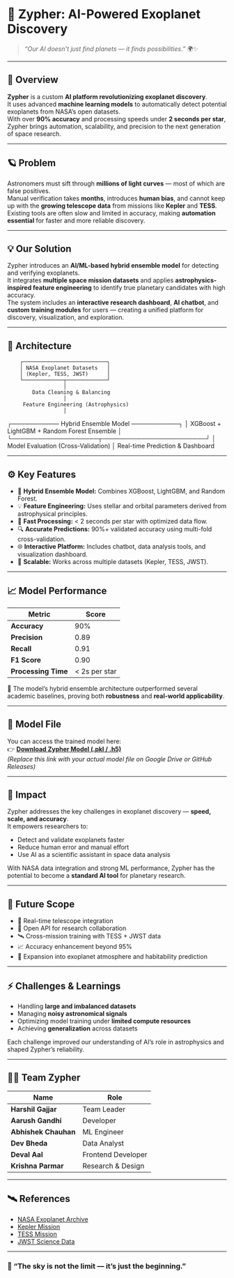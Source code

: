 # 🌌 Zypher: AI-Powered Exoplanet Discovery

> _“Our AI doesn’t just find planets — it finds possibilities.”_ 🌍✨  

---

## 🚀 Overview
**Zypher** is a custom **AI platform revolutionizing exoplanet discovery**.  
It uses advanced **machine learning models** to automatically detect potential exoplanets from NASA’s open datasets.  
With over **90% accuracy** and processing speeds under **2 seconds per star**, Zypher brings automation, scalability, and precision to the next generation of space research.

---

## 🪐 Problem
Astronomers must sift through **millions of light curves** — most of which are false positives.  
Manual verification takes **months**, introduces **human bias**, and cannot keep up with the **growing telescope data** from missions like **Kepler** and **TESS**.  
Existing tools are often slow and limited in accuracy, making **automation essential** for faster and more reliable discovery.

---

## 💡 Our Solution
Zypher introduces an **AI/ML-based hybrid ensemble model** for detecting and verifying exoplanets.  
It integrates **multiple space mission datasets** and applies **astrophysics-inspired feature engineering** to identify true planetary candidates with high accuracy.  
The system includes an **interactive research dashboard**, **AI chatbot**, and **custom training modules** for users — creating a unified platform for discovery, visualization, and exploration.

---

## 🧠 Architecture



        ┌───────────────────────────┐
        │ NASA Exoplanet Datasets   │
        │ (Kepler, TESS, JWST)      │
        └─────────────┬─────────────┘
                      │
            Data Cleaning & Balancing
                      │
         Feature Engineering (Astrophysics)
                      │
 ┌─────────── Hybrid Ensemble Model ───────────┐
 │ XGBoost + LightGBM + Random Forest Ensemble │
 └────────────────────┬────────────────────────┘
                      │
        Model Evaluation (Cross-Validation)
                      │
         Real-time Prediction & Dashboard





---

## ⚙️ Key Features
- 🚀 **Hybrid Ensemble Model:** Combines XGBoost, LightGBM, and Random Forest.  
- 💡 **Feature Engineering:** Uses stellar and orbital parameters derived from astrophysical principles.  
- 🧩 **Fast Processing:** < 2 seconds per star with optimized data flow.  
- 🔍 **Accurate Predictions:** 90%+ validated accuracy using multi-fold cross-validation.  
- 🌐 **Interactive Platform:** Includes chatbot, data analysis tools, and visualization dashboard.  
- 🔬 **Scalable:** Works across multiple datasets (Kepler, TESS, JWST).

---

## 📈 Model Performance
| Metric | Score |
|--------|--------|
| **Accuracy** | 90% |
| **Precision** | 0.89 |
| **Recall** | 0.91 |
| **F1 Score** | 0.90 |
| **Processing Time** | < 2s per star |

🔬 The model’s hybrid ensemble architecture outperformed several academic baselines, proving both **robustness** and **real-world applicability**.

---

## 🧩 Model File
You can access the trained model here:  
👉 **[Download Zypher Model (.pkl / .h5)](https://example.com/zypher-model)**  
*(Replace this link with your actual model file on Google Drive or GitHub Releases)*  

---

## 🌠 Impact
Zypher addresses the key challenges in exoplanet discovery — **speed, scale, and accuracy**.  
It empowers researchers to:
- Detect and validate exoplanets faster  
- Reduce human error and manual effort  
- Use AI as a scientific assistant in space data analysis  

With NASA data integration and strong ML performance, Zypher has the potential to become a **standard AI tool** for planetary research.

---

## 🔭 Future Scope
- 🌌 Real-time telescope integration  
- 🔗 Open API for research collaboration  
- 🛰️ Cross-mission training with TESS + JWST data  
- 📈 Accuracy enhancement beyond 95%  
- 🧬 Expansion into exoplanet atmosphere and habitability prediction  

---

## ⚡ Challenges & Learnings
- Handling **large and imbalanced datasets**  
- Managing **noisy astronomical signals**  
- Optimizing model training under **limited compute resources**  
- Achieving **generalization** across datasets  

Each challenge improved our understanding of AI’s role in astrophysics and shaped Zypher’s reliability.

---

## 👨‍🚀 Team Zypher
| Name | Role |
|------|------|
| **Harshil Gajjar** | Team Leader |
| **Aarush Gandhi** | Developer |
| **Abhishek Chauhan** | ML Engineer |
| **Dev Bheda** | Data Analyst |
| **Deval Aal** | Frontend Developer |
| **Krishna Parmar** | Research & Design |

---

## 🛰️ References
- [NASA Exoplanet Archive](https://exoplanetarchive.ipac.caltech.edu)  
- [Kepler Mission](https://www.nasa.gov/mission_pages/kepler/main/index.html)  
- [TESS Mission](https://archive.stsci.edu/tess/)  
- [JWST Science Data](https://www.jwst.nasa.gov/science.html)

---

### 💫 “The sky is not the limit — it’s just the beginning.”
